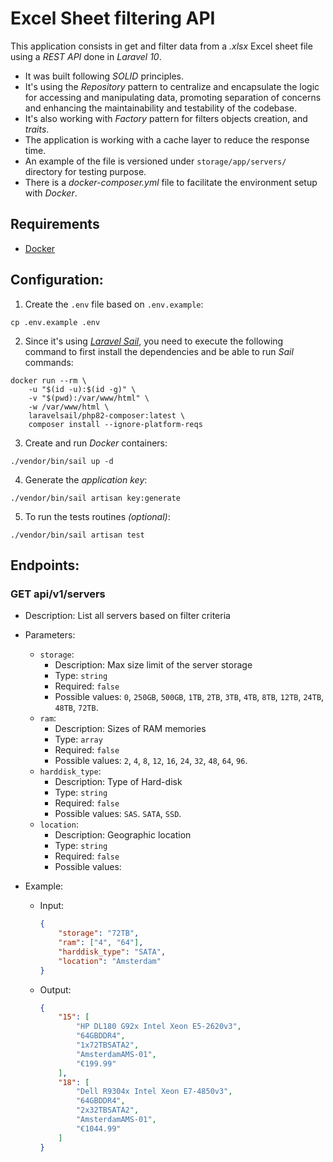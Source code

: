 # Excel Sheet filtering API

This application consists in get and filter data from a _.xlsx_ Excel sheet file using a _REST API_ done in _Laravel 10_.
* It was built following _SOLID_ principles.
* It's using the _Repository_ pattern to centralize and encapsulate the logic for accessing and manipulating data, promoting separation of concerns and enhancing the maintainability and testability of the codebase.
* It's also working with _Factory_ pattern for filters objects creation, and _traits_.
* The application is working with a cache layer to reduce the response time.
* An example of the file is versioned under `storage/app/servers/` directory for testing purpose.
* There is a _docker-composer.yml_ file to facilitate the environment setup with _Docker_.

## Requirements
- [Docker](https://docs.docker.com/engine/install/)

## Configuration:
1. Create the `.env` file based on `.env.example`:
```shell
cp .env.example .env
```

2. Since it's using _[Laravel Sail](https://laravel.com/docs/10.x/sail)_, you need to execute the following command to first install the dependencies and be able to run _Sail_ commands:
```shell
docker run --rm \
    -u "$(id -u):$(id -g)" \
    -v "$(pwd):/var/www/html" \
    -w /var/www/html \
    laravelsail/php82-composer:latest \
    composer install --ignore-platform-reqs
```

3. Create and run _Docker_ containers:
```shell
./vendor/bin/sail up -d
```

4. Generate the _application key_:
```shell
./vendor/bin/sail artisan key:generate
```

5. To run the tests routines _(optional)_:
```shell
./vendor/bin/sail artisan test
```

## Endpoints:

### GET api/v1/servers
- Description: List all servers based on filter criteria
- Parameters:
  - `storage`:
    - Description: Max size limit of the server storage
    - Type: `string`
    - Required: `false`
    - Possible values: `0`, `250GB`, `500GB`, `1TB`, `2TB`, `3TB`, `4TB`, `8TB`, `12TB`, `24TB`, `48TB`, `72TB`.
  - `ram`:
    - Description: Sizes of RAM memories
    - Type: `array`
    - Required: `false`
    - Possible values: `2`, `4`, `8`, `12`, `16`, `24`, `32`, `48`, `64`, `96`.
  - `harddisk_type`:
    - Description: Type of Hard-disk
    - Type: `string`
    - Required: `false`
    - Possible values: `SAS`. `SATA`, `SSD`.
  - `location`:
    - Description: Geographic location
    - Type: `string`
    - Required: `false`
    - Possible values: ` `


- Example:
  - Input:
    ```json
    {
        "storage": "72TB",
        "ram": ["4", "64"],
        "harddisk_type": "SATA",
        "location": "Amsterdam"
    }
    ```
  - Output:
    ```json
    {
        "15": [
            "HP DL180 G92x Intel Xeon E5-2620v3",
            "64GBDDR4",
            "1x72TBSATA2",
            "AmsterdamAMS-01",
            "€199.99"
        ],
        "18": [
            "Dell R9304x Intel Xeon E7-4850v3",
            "64GBDDR4",
            "2x32TBSATA2",
            "AmsterdamAMS-01",
            "€1044.99"
        ]
    }
    ```
